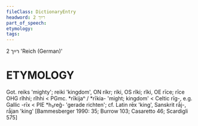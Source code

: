 ```yaml
---
fileClass: DictionaryEntry
headword: רײַך 2
part_of_speech: 
etymology: 
tags: 
---
```

רײַך 2
'Reich (German)'

ETYMOLOGY
===========
Got. reiks 'mighty'; reiki 'kingdom', ON ríkr; ríki, OS rîki; rîki, OE rīce; rīce OHG rîhhi; rîhhi  < PGmc. *rīkijaⁿ / *rīkia- 'might; kingdom' < Celtic rīg-, e.g. Gallic -rīx < PIE *h₃reĝ- 'gerade richten'; cf. Latin rēx 'king', Sanskrit rā́j-, rā́jan 'king'
[Bammesberger 1990: 35; Burrow 103; Casaretto 46; Scardigli 575]